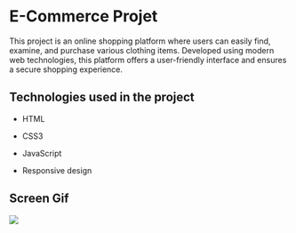 <h1>E-Commerce Projet</h1>

This project is an online shopping platform where users can easily find, examine, and purchase various clothing items. Developed using modern web technologies, this platform offers a user-friendly interface and ensures a secure shopping experience.

<h2>Technologies used in the project</h2>

- HTML

- CSS3

- JavaScript

- Responsive design

<h2>Screen Gif</h2>

![](screen1.gif)


